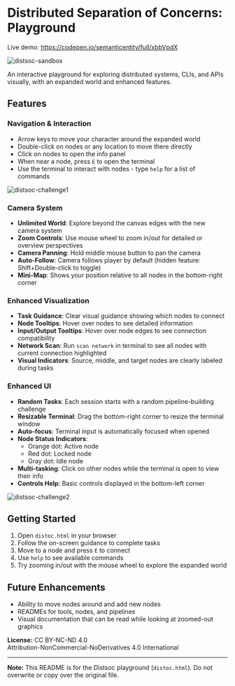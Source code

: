 # Distributed Separation of Concerns: Playground

Live demo: https://codepen.io/semanticentity/full/xbbVpdX

![distsoc-sandbox](https://github.com/user-attachments/assets/8dd0382e-7d26-4a14-a2dc-77f28901da7c)

An interactive playground for exploring distributed systems, CLIs, and APIs visually, with an expanded world and enhanced features.

## Features

### Navigation & Interaction
- Arrow keys to move your character around the expanded world
- Double-click on nodes or any location to move there directly
- Click on nodes to open the info panel
- When near a node, press `E` to open the terminal
- Use the terminal to interact with nodes - type `help` for a list of commands

![distsoc-challenge1](https://github.com/user-attachments/assets/7b5f2aa8-bee7-4587-8c50-f64c971b335e)

### Camera System
- **Unlimited World**: Explore beyond the canvas edges with the new camera system
- **Zoom Controls**: Use mouse wheel to zoom in/out for detailed or overview perspectives
- **Camera Panning**: Hold middle mouse button to pan the camera
- **Auto-Follow**: Camera follows player by default (hidden feature: Shift+Double-click to toggle)
- **Mini-Map**: Shows your position relative to all nodes in the bottom-right corner

### Enhanced Visualization
- **Task Guidance**: Clear visual guidance showing which nodes to connect
- **Node Tooltips**: Hover over nodes to see detailed information
- **Input/Output Tooltips**: Hover over node edges to see connection compatibility
- **Network Scan**: Run `scan network` in terminal to see all nodes with current connection highlighted
- **Visual Indicators**: Source, middle, and target nodes are clearly labeled during tasks

### Enhanced UI
- **Random Tasks**: Each session starts with a random pipeline-building challenge
- **Resizable Terminal**: Drag the bottom-right corner to resize the terminal window
- **Auto-focus**: Terminal input is automatically focused when opened
- **Node Status Indicators**: 
  - Orange dot: Active node
  - Red dot: Locked node
  - Gray dot: Idle node
- **Multi-tasking**: Click on other nodes while the terminal is open to view their info
- **Controls Help**: Basic controls displayed in the bottom-left corner

![distsoc-challenge2](https://github.com/user-attachments/assets/06e0d140-32ee-4634-94d7-1061898458b6)

## Getting Started

1. Open `distoc.html` in your browser
2. Follow the on-screen guidance to complete tasks
3. Move to a node and press `E` to connect
4. Use `help` to see available commands
5. Try zooming in/out with the mouse wheel to explore the expanded world

## Future Enhancements
- Ability to move nodes around and add new nodes
- READMEs for tools, nodes, and pipelines
- Visual documentation that can be read while looking at zoomed-out graphics

**License:** CC BY-NC-ND 4.0  
Attribution-NonCommercial-NoDerivatives 4.0 International

---

**Note:** This README is for the Distsoc playground (`distoc.html`). Do not overwrite or copy over the original file.
